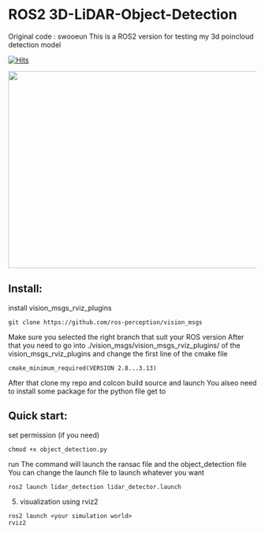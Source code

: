 # ROS2 3D-LiDAR-Object-Detection

Original code : swooeun
This is a ROS2 version for testing my 3d poincloud detection model

[![Hits](https://hits.seeyoufarm.com/api/count/incr/badge.svg?url=https%3A%2F%2Fgithub.com%2FSeungw0o%2F3D-LiDAR-Object-Detection&count_bg=%2379C83D&title_bg=%23555555&icon=&icon_color=%23E7E7E7&title=hits&edge_flat=false)](https://hits.seeyoufarm.com)

<center><img src="" width="600" height="400"></center>

## Install:

install vision_msgs_rviz_plugins
```
git clone https://github.com/ros-perception/vision_msgs
```
Make sure you selected the right branch that suit your ROS version
After that you need to go into ./vision_msgs/vision_msgs_rviz_plugins/ of the vision_msgs_rviz_plugins and change the first line of the cmake file
```
cmake_minimum_required(VERSION 2.8...3.13)
```
After that clone my repo and colcon build source and launch
You alseo need to install some package for the python file get to 


## Quick start:
set permission (if you need) <br/>
```
chmod +x object_detection.py
```

run
The command will launch the ransac file and the object_detection file 
You can change the launch file to launch whatever you want
```
ros2 launch lidar_detection lidar_detector.launch
```

5. visualization using rviz2
```
ros2 launch <your simulation world>
rviz2 
```


